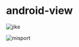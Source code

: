 # android-view

![jike](https://github.com/user-attachments/assets/5ed4fd39-b198-459d-8e02-d1996e589540)

![misport](https://github.com/user-attachments/assets/1f1867da-abfd-4a18-be9d-54a401f9ba40)
